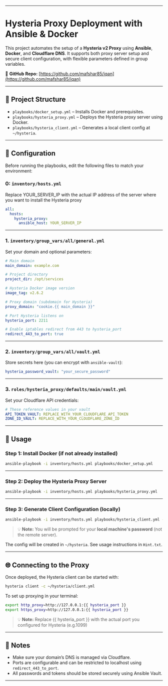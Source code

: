 
---

# Hysteria Proxy Deployment with Ansible & Docker

This project automates the setup of a **Hysteria v2 Proxy** using **Ansible**, **Docker**, and **Cloudflare DNS**. It supports both proxy server setup and secure client configuration, with flexible parameters defined in group variables.

🔗 **GitHub Repo:** [https://github.com/mafshar85/iqan](https://github.com/mafshar85/iqan)

---

## 📁 Project Structure

* `playbooks/docker_setup.yml` – Installs Docker and prerequisites.
* `playbooks/hysteria_proxy.yml` – Deploys the Hysteria proxy server using Docker.
* `playbooks/hysteria_client.yml` – Generates a local client config at `~/hysteria`.

---

## 🔧 Configuration

Before running the playbooks, edit the following files to match your environment:

###  0: `inventory/hosts.yml`

Replace YOUR_SERVER_IP with the actual IP address of the server where you want to install the Hysteria proxy

```yml
all:
  hosts:
    hysteria_proxy:
      ansible_host: YOUR_SERVER_IP
```

---

### 1. `inventory/group_vars/all/general.yml`

Set your domain and optional parameters:

```yaml
# Main domain
main_domain: example.com

# Project directory
project_dir: /opt/services

# Hysteria Docker image version
image_tag: v2.6.2

# Proxy domain (subdomain for Hysteria)
proxy_domain: "cookie.{{ main_domain }}"

# Port Hysteria listens on
hysteria_port: 2211

# Enable iptables redirect from 443 to hysteria_port
redirect_443_to_port: true
```

---

### 2. `inventory/group_vars/all/vault.yml`

Store secrets here (you can encrypt with `ansible-vault`):

```yaml
hysteria_password_vault: "your_secure_password"
```

---

### 3. `roles/hysteria_proxy/defaults/main/vault.yml`

Set your Cloudflare API credentials:

```yaml
# These reference values in your vault
API_TOKEN_VAULT: REPLACE_WITH_YOUR_CLOUDFLARE_API_TOKEN
ZONE_ID_VAULT: REPLACE_WITH_YOUR_CLOUDFLARE_ZONE_ID
```

---

## 🚀 Usage

### Step 1: Install Docker (if not already installed)

```bash
ansible-playbook -i inventory/hosts.yml playbooks/docker_setup.yml
```

---

### Step 2: Deploy the Hysteria Proxy Server

```bash
ansible-playbook -i inventory/hosts.yml playbooks/hysteria_proxy.yml
```

---

### Step 3: Generate Client Configuration (locally)

```bash
ansible-playbook -i inventory/hosts.yml playbooks/hysteria_client.yml --ask-become-pass
```

> 💡 **Note:** You will be prompted for your **local machine's password** (not the remote server). 

The config will be created in `~/hysteria`.
See usage instructions in `Hint.txt`.

---

## 🌐 Connecting to the Proxy

Once deployed, the Hysteria client can be started with:

```bash
hysteria client -c ~/hysteria/client.yml
```

To set up proxying in your terminal:

```bash
export http_proxy=http://127.0.0.1:{{ hysteria_port }} 
export https_proxy=http://127.0.0.1:{{ hysteria_port }} 
```
> 💡 **Note:** Replace {{ hysteria_port }} with the actual port you configured for Hysteria (e.g.1099)

---

## 📌 Notes

* Make sure your domain’s DNS is managed via Cloudflare.
* Ports are configurable and can be restricted to localhost using `redirect_443_to_port`.
* All passwords and tokens should be stored securely using Ansible Vault.

---


